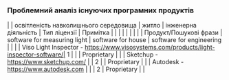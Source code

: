 ### Проблемний аналіз існуючих програмних продуктів
|  | освітленість навколишнього середовища | житло | інженерна діяльність | Тип ліцензії | Примітка |
|  | | | | | |
| Продукт/Пошукові фрази | software for measuring light | software for house | software for engineering |  |  |
| Viso Light Inspector - https://www.visosystems.com/products/light-inspector-software/| 1 |  |  | Proprietary |  |
| Sketchup - https://www.sketchup.com/ |  | 2 |  | Proprietary |  |
| Autodesk - https://www.autodesk.com |  |  | 2 | Proprietary |  |
